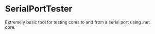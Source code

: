 # SerialPortTester
Extremely basic tool for testing coms to and from a serial port using .net core.
